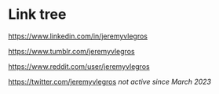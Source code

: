 # Link tree

https://www.linkedin.com/in/jeremyvlegros

https://www.tumblr.com/jeremyvlegros 

https://www.reddit.com/user/jeremyvlegros 

https://twitter.com/jeremyvlegros *not active since March 2023*


